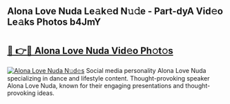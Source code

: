 ## Alona Love Nuda Le𝚊k𝚎d N𝚞𝚍e - Part-dyA Vid𝚎o Le𝚊ks Photos b4JmY

# <h2><a href="http://fbelo3e.evod.top/?m=Alona+Love+Nuda">🔗 👉🔴 Alona Love Nuda Vid𝚎o Ph𝚘t𝚘s</a></h2>

[![Alona Love Nuda N𝚞d𝚎s](https://i.imgur.com/8V9OHl7.gif)](http://fbelo3e.evod.top/?m=Alona+Love+Nuda)
Social media personality Alona Love Nuda specializing in dance and lifestyle content. Thought-provoking speaker Alona Love Nuda, known for their engaging presentations and thought-provoking ideas. 
